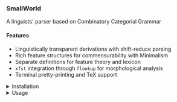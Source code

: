 ### SmallWorld

A linguists' parser based on Combinatory Categorial Grammar


#### Features

* Linguistically transparent derivations with shift-reduce parsing
* Rich feature structures for commensurability with Minimalism
* Separate definitions for feature theory and lexicon
* `xfst` integration through `flookup` for morphological analysis
* Terminal pretty-printing and TeX support



<details>
<summary>Installation</summary>



#### Prerequisites

First install the following to your system.

- [`git`](https://github.com/git-guides/install-git)
- [`SBCL`](https://www.sbcl.org/getting.html)
- [`rlwrap`](https://github.com/hanslub42/rlwrap)
- [`foma`](https://fomafst.github.io/)



Type,

```bash
sbcl --version
```

on the command-line to see if you have a working `SBCL`.


Install `quicklisp` as described [here](https://www.quicklisp.org/beta/), make sure to complete the following steps.
After downloading `quicklisp`:

```lisp
(quicklisp-quickstart:install)
```

then 

```lisp
(ql:add-to-init-file)
```

#### Fetch the program to your system


Clone the `SmallWorld` repo by going to your choice of installation directory and doing:

```bash
git clone git@github.com:umutozge/smallworld.git
```

#### Create the `smallworld` executable

The `git clone` command above will create a directory named `smallworld`. Change to the program directory by,

```bash
cd smallworld/
```

and do,

```bash
sbcl --script install.lisp
```

This operation, if successful, will create an executable file `smallworld` in your local bin directory. If you don't have one, the installer will create it. Note this directory, because you need to [add](https://medium.com/@jamexkarix583/add-bin-folder-to-the-path-772de253f579) it to your `PATH`.

#### Run the program

Now, you can run `smallworld` from anywhere on your system. You need to specify the project directory as a command line argument:


```bash
rlwrap smallworld -p <project-yaml-file> 
```

or, if you are already in the project directory, just:

```bash
rlwrap smallworld
```

If you do not have `rlwrap` -- which is highly recommended -- replace `rlwrap smallworld`
with `smallworld` in your commands.

#### How to update

To update `SmallWorld`, do,

```bash
git pull origin main
```

when in somewhere in the `smallworld` folder. Your local project files will NOT
be overwritten or get lost. Re-run the install script for changes to take
effect. Incidentaly, it is a good practice to keep your projects NOT in the
`smallworld` directory, since at some point you might have to delete your
`smallworld` directory and re-clone it.

</details>


<details>
<summary>Usage</summary>

#### Projects

A project consists of the file `<project-name>.yaml`.


```yaml
---
 feature-dictionary:
  - (agr pl sg)
  - (cat v n)
  - (bar 0 1 2)

 category-bundles:
  - (s (cat v)) 
  - (np (cat n) (bar 2))
  - (n (cat n) (bar 0))

 lexicon:
  - {pos: n, phon: [john], syn: "np[sg]", sem: lex'}

  - pos: n
    syn: np[sg]
    sem: lex' 
    phon:
      - john
      - mary

  - pos: n
    syn: n[sg]
    sem: lex' 
    phon: [dog,cat,spy]

  - pos: n
    syn: n[pl]
    sem: lex' 
    phon: [dogs,cats,spies]
```



Whenever you load a project, there will appear a file named `_lexicon.lisp` in
your project folder. This file will be useful to inspect the details of your
lexicon for debugging purposes.


#### Internal representation of categories

Attribute-value matrices are basic, intuitive data records. Here is an example:

```lisp
((title sir)
 (name alex)
 (surname ferguson))
```

In every ordered pair, the first component is the ''attribute'' and the second is the ''value'' of that attribute. Any collection of such pairs is an ''attribute-value matrix'' (or ''AVM'' for short).

The real interest of attribute-value structures lies in their recursive structure; an attribute has another attribute-value structure as its value. E.g.:

```lisp
((title sir)
 (name alex)
 (surname ferguson)
 (pysique ((height 186cm)
           (weight 87kg)
           (color caucasian))))
```

`SmallWorld` translates each category it finds in your `.yaml` file to its internal representation, which is written to the file `_lexicon.lisp` each time you load a lexicon.

Here is an example lexical entry.

```yaml
  - pos: v
    syn: s\np[agr=sg]
    sem: lex' 
    phon: [talks,walks]
```

This entry defines the lexical category of 2 words. The `lex'` in the semantic
interpretation gets replaced by the listed tokens during the translation into
internal representation.

The internal representation of a lexical category is an AVM with three main
features: `PHON`, `SYN` and `SEM`.

```lisp
((PHON TALKS)
 (SYN
  ((IN ((CAT N) (AGR SG) (BAR 2)))
   (SLASH (DIR BACKWARD) (MODE DOT))
   (OUT ((CAT V) (AGR ?_) (BAR 1)))))
 (SEM (LAM X (TALKS X))))
```

`PHON` feature has the phonetic representation of the lexical item itself.

`SEM` is either an atom like `JOHN` or a lambda term. Inspecting the example lexicon will clarify how to write lambda terms.

`SYN` is a complex feature which has another AVM as its value. For functional categories like `TALKS` above, the value of the `SYN` feature is an AVM with three features: `IN` for the input category, `SLASH` for the directionality, and `OUT` for the output category.


#### Invocation

To run `SmallWorld` on a project, you need to specify the project file as a command line argument. For example, if your project file is `myproject.yaml`, you can run:

```bash
rlwrap smallworld -p myproject.yaml
```

If you are already in the project directory, you can simply run:

```bash
rlwrap smallworld
```
if you have only one `yaml` file in the folder.

If you don't have `rlwrap`, omit it form the above commands.

If you want morphological parsing, you need to specify the `fst` file using the `-m` option. For example, if your morphological analysis file is `morphology.fst`, you can run:

```bash
rlwrap smallworld -p myproject.yaml -m morphology.fst
```


#### Commands

Anything you type on the `SmallWorld` REPL will be treated as an expression you want to parse.

Other interactions with `SmallWorld` is through commands that start with a colon `:`. 

Here is a list of available commands:

```
:list-vocab (:l)         -- display the vocabulary
:eta (:e)                -- turn on/off eta-normalization of logical forms
:uniq (:u)               -- turn on/off eliminating semantically spurious parses
:verbose (:v)            -- verbose output for inspection
:reload (:r)             -- reload the project
:help (:h)               -- help
:quit (:q)               -- quit
```

</details>
